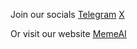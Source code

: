 Join our socials
[Telegram](https://t.me/MAIBotErc)
[X](https://twitter.com/MAI_ERC)

Or visit our website
[MemeAI](http://maibot.org)